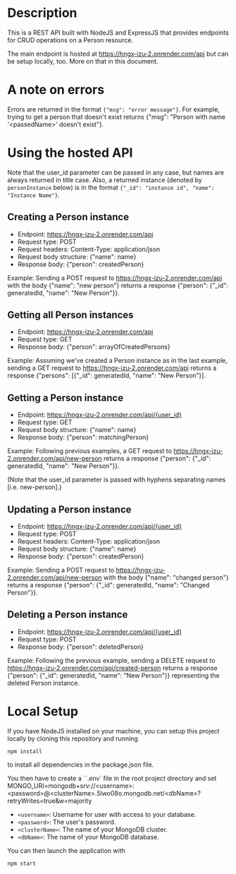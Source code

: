 # Description
This is a REST API built with NodeJS and ExpressJS that provides endpoints
for CRUD operations on a Person resource.

The main endpoint is hosted at https://hngx-izu-2.onrender.com/api but can be
setup locally, too. More on that in this document.

# A note on errors
Errors are returned in the format `{"msg": "error message"}`. For example,
trying to get a person that doesn't exist returns {"msg": "Person with name
'\<passedName\>' doesn't exist"}.

# Using the hosted API
Note that the user_id parameter can be passed in any case, but names are always
returned in title case. Also, a returned instance (denoted by `personInstance`
below) is in the format `{"_id": "instance id", "name": "Instance Name"}`.

## Creating a Person instance
* Endpoint: https://hngx-izu-2.onrender.com/api
* Request type: POST
* Request headers: Content-Type: application/json
* Request body structure: {"name": name}
* Response body: {"person": createdPerson}

Example: Sending a POST request to https://hngx-izu-2.onrender.com/api with the
body {"name": "new person"} returns a response {"person": {"_id": generatedId,
"name": "New Person"}}.

## Getting all Person instances
* Endpoint: https://hngx-izu-2.onrender.com/api
* Request type: GET
* Response body: {"person": arrayOfCreatedPersons}

Example: Assuming we've created a Person instance as in the last example,
sending a GET request to https://hngx-izu-2.onrender.com/api  returns a response {"persons": [{"_id": generatedId,
"name": "New Person"}].

## Getting a Person instance
* Endpoint: https://hngx-izu-2.onrender.com/api/{user_id}
* Request type: GET
* Request body structure: {"name": name}
* Response body: {"person": matchingPerson}

Example: Following previous examples, a GET request to 
https://hngx-izu-2.onrender.com/api/new-person returns a response {"person": {"_id": generatedId,
"name": "New Person"}}.

(Note that the user_id parameter is passed with hyphens separating names [i.e.
new-person].)

## Updating a Person instance
* Endpoint: https://hngx-izu-2.onrender.com/api/{user_id}
* Request type: POST
* Request headers: Content-Type: application/json
* Request body structure: {"name": name}
* Response body: {"person": createdPerson}

Example: Sending a POST request to
https://hngx-izu-2.onrender.com/api/new-person with the body {"name": "changed person"} 
returns a response {"person": {"_id": generatedId, "name": "Changed Person"}}.


## Deleting a Person instance
* Endpoint: https://hngx-izu-2.onrender.com/api/{user_id}
* Request type: POST
* Response body: {"person": deletedPerson}

Example: Following the previous example, sending a DELETE request to
https://hngx-izu-2.onrender.com/api/created-person returns a response
{"person": {"_id": generatedId, "name": "New Person"}} representing the
deleted Person instance.

# Local Setup
If you have NodeJS installed on your machine, you can setup this project
locally by cloning this repository and running
```
npm install
```
to install all dependencies in the package.json file.

You then have to create a ``.env` file in the root project directory and set
MONGO_URI=mongodb+srv://\<username\>:\<password\>@\<clusterName\>.5lwo08o.mongodb.net/\<dbName\>?retryWrites=true&w=majority

* `<username>`: Username for user with access to your database.
* `<password>`: The user's password.
* `<clusterName>`: The name of your MongoDB cluster.
* `<dbName>`: The name of your MongoDB database.

You can then launch the application with
```
npm start
```
